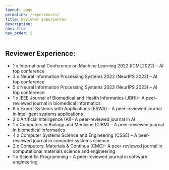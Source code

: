 ```yaml
---
layout: page
permalink: /experiences/
title: Reviewer Experiences
description: 
nav: true
nav_order: 5
---
```


## Reviewer Experience:
-	1 x International Conference on Machine Learning 2022 (ICML2022) – AI top conference
-	3 x Neural Information Processing Systems 2022 (NeurIPS 2022) – AI top conference
-	5 x Neural Information Processing Systems 2023 (NeurIPS 2023) – AI top conference
-	1 x IEEE Journal of Biomedical and Health Informatics (JBHI)– A peer-reviewed journal in biomedical informatics
-	8 x Expert Systems with Applications (ESWA) – A peer-reviewed journal in intelligent systems applications
-	2 x Artificial Intelligence (AI)– A peer-reviewed journal in AI
-	1 x Computers in Biology and Medicine (CIBM) – A peer-reviewed journal in biomedical informatics
-	4 x Computer Systems Science and Engineering (CSSE) – A peer-reviewed journal in computer systems science
-	2 x Computers, Materials & Continua (CMC)–  A peer-reviewed journal in computational materials science and engineering
-	1 x Scientific Programming – A peer-reviewed journal in software engineering
